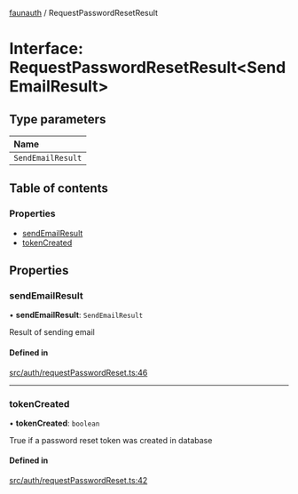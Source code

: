 [faunauth](../index.md) / RequestPasswordResetResult

# Interface: RequestPasswordResetResult<SendEmailResult\>

## Type parameters

| Name |
| :------ |
| `SendEmailResult` |

## Table of contents

### Properties

- [sendEmailResult](RequestPasswordResetResult.md#sendemailresult)
- [tokenCreated](RequestPasswordResetResult.md#tokencreated)

## Properties

### sendEmailResult

• **sendEmailResult**: `SendEmailResult`

Result of sending email

#### Defined in

[src/auth/requestPasswordReset.ts:46](https://github.com/alexnitta/faunauth/blob/cdbb474/src/auth/requestPasswordReset.ts#L46)

___

### tokenCreated

• **tokenCreated**: `boolean`

True if a password reset token was created in database

#### Defined in

[src/auth/requestPasswordReset.ts:42](https://github.com/alexnitta/faunauth/blob/cdbb474/src/auth/requestPasswordReset.ts#L42)
